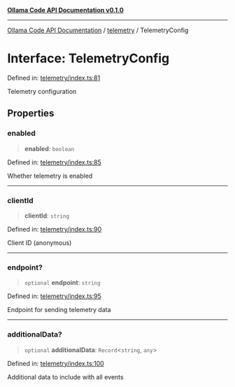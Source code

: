 [**Ollama Code API Documentation v0.1.0**](../../README.md)

***

[Ollama Code API Documentation](../../modules.md) / [telemetry](../README.md) / TelemetryConfig

# Interface: TelemetryConfig

Defined in: [telemetry/index.ts:81](https://github.com/erichchampion/ollama-code/blob/1174940021f16bcb3532cf8cda9d6c9f9b0e072f/ollama-code/src/telemetry/index.ts#L81)

Telemetry configuration

## Properties

### enabled

> **enabled**: `boolean`

Defined in: [telemetry/index.ts:85](https://github.com/erichchampion/ollama-code/blob/1174940021f16bcb3532cf8cda9d6c9f9b0e072f/ollama-code/src/telemetry/index.ts#L85)

Whether telemetry is enabled

***

### clientId

> **clientId**: `string`

Defined in: [telemetry/index.ts:90](https://github.com/erichchampion/ollama-code/blob/1174940021f16bcb3532cf8cda9d6c9f9b0e072f/ollama-code/src/telemetry/index.ts#L90)

Client ID (anonymous)

***

### endpoint?

> `optional` **endpoint**: `string`

Defined in: [telemetry/index.ts:95](https://github.com/erichchampion/ollama-code/blob/1174940021f16bcb3532cf8cda9d6c9f9b0e072f/ollama-code/src/telemetry/index.ts#L95)

Endpoint for sending telemetry data

***

### additionalData?

> `optional` **additionalData**: `Record`\<`string`, `any`\>

Defined in: [telemetry/index.ts:100](https://github.com/erichchampion/ollama-code/blob/1174940021f16bcb3532cf8cda9d6c9f9b0e072f/ollama-code/src/telemetry/index.ts#L100)

Additional data to include with all events
